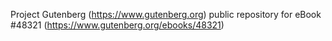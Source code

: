 Project Gutenberg (https://www.gutenberg.org) public repository for eBook #48321 (https://www.gutenberg.org/ebooks/48321)
